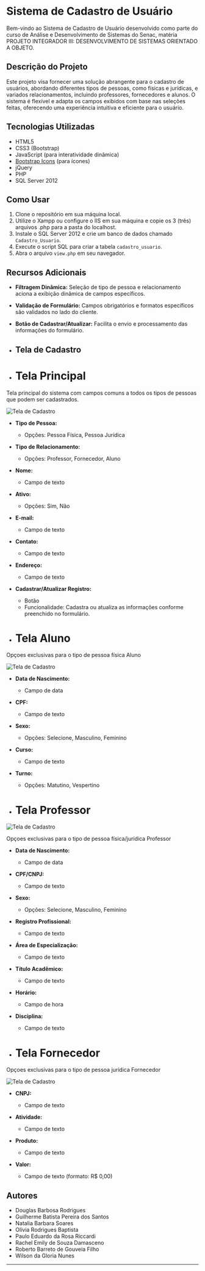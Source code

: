 # Sistema de Cadastro de Usuário

Bem-vindo ao Sistema de Cadastro de Usuário desenvolvido como parte do curso de Análise e Desenvolvimento de Sistemas do Senac, matéria PROJETO INTEGRADOR III: DESENVOLVIMENTO DE SISTEMAS ORIENTADO A OBJETO.

## Descrição do Projeto

Este projeto visa fornecer uma solução abrangente para o cadastro de usuários, abordando diferentes tipos de pessoas, como físicas e jurídicas, e variados relacionamentos, incluindo professores, fornecedores e alunos. O sistema é flexível e adapta os campos exibidos com base nas seleções feitas, oferecendo uma experiência intuitiva e eficiente para o usuário.

## Tecnologias Utilizadas

- HTML5
- CSS3 (Bootstrap)
- JavaScript (para interatividade dinâmica)
- [Bootstrap Icons](https://icons.getbootstrap.com/) (para ícones)
- jQuery
- PHP
- SQL Server 2012

## Como Usar

1. Clone o repositório em sua máquina local.
2. Utilize o Xampp ou configure o IIS em sua máquina e copie os 3 (três) arquivos .php para a pasta do localhost.
3. Instale o SQL Server 2012 e crie um banco de dados chamado `Cadastro_Usuario`.
4. Execute o script SQL para criar a tabela `cadastro_usuario`.
5. Abra o arquivo `view.php` em seu navegador.

## Recursos Adicionais

- **Filtragem Dinâmica:** Seleção de tipo de pessoa e relacionamento aciona a exibição dinâmica de campos específicos.
- **Validação de Formulário:** Campos obrigatórios e formatos específicos são validados no lado do cliente.
- **Botão de Cadastrar/Atualizar:** Facilita o envio e processamento das informações do formulário.

- ## Tela de Cadastro

- # Tela Principal

Tela principal do sistema com campos comuns a todos os tipos de pessoas que podem ser cadastrados.
  
![Tela de Cadastro](01_tela_principal.png)

- **Tipo de Pessoa:**
  - Opções: Pessoa Física, Pessoa Jurídica

- **Tipo de Relacionamento:**
  - Opções: Professor, Fornecedor, Aluno
 
- **Nome:**
  - Campo de texto

- **Ativo:**
  - Opções: Sim, Não

- **E-mail:**
  - Campo de texto

- **Contato:**
  - Campo de texto

- **Endereço:**
  - Campo de texto

- **Cadastrar/Atualizar Registro:**
  - Botão
  - Funcionalidade: Cadastra ou atualiza as informações conforme preenchido no formulário.

- # Tela Aluno

Opçoes exclusivas para o tipo de pessoa física Aluno

![Tela de Cadastro](02_tela_aluno.png)

- **Data de Nascimento:**
  - Campo de data

- **CPF:**
  - Campo de texto

- **Sexo:**
  - Opções: Selecione, Masculino, Feminino

- **Curso:**
  - Campo de texto

- **Turno:**
  - Opções: Matutino, Vespertino

- # Tela Professor

![Tela de Cadastro](03_tela_professor.png)

Opçoes exclusivas para o tipo de pessoa física/jurídica Professor

- **Data de Nascimento:**
  - Campo de data

- **CPF/CNPJ:**
  - Campo de texto

- **Sexo:**
  - Opções: Selecione, Masculino, Feminino

- **Registro Profissional:**
  - Campo de texto

- **Área de Especialização:**
  - Campo de texto

- **Título Acadêmico:**
  - Campo de texto

- **Horário:**
  - Campo de hora

- **Disciplina:**
  - Campo de texto

- # Tela Fornecedor

Opçoes exclusivas para o tipo de pessoa jurídica Fornecedor

![Tela de Cadastro](04_tela_fornecedor.png)

- **CNPJ:**
  - Campo de texto

- **Atividade:**
  - Campo de texto

- **Produto:**
  - Campo de texto

- **Valor:**
  - Campo de texto (formato: R$ 0,00)

## Autores

- Douglas Barbosa Rodrigues
- Guilherme Batista Pereira dos Santos
- Natalia Barbara Soares
- Olívia Rodrigues Baptista
- Paulo Eduardo da Rosa Riccardi
- Rachel Emily de Souza Damasceno
- Roberto Barreto de Gouveia Filho
- Wilson da Gloria Nunes

---

